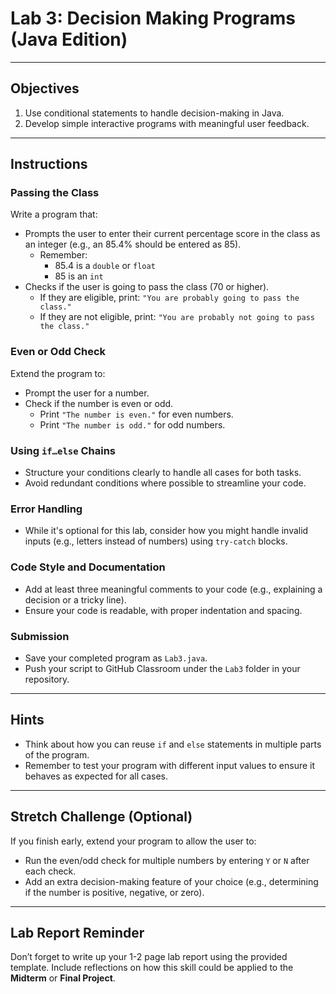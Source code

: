 # **Lab 3: Decision Making Programs (Java Edition)**

---

## **Objectives**
1. Use conditional statements to handle decision-making in Java.
2. Develop simple interactive programs with meaningful user feedback.

---

## **Instructions**

### **Passing the Class**
Write a program that:  
- Prompts the user to enter their current percentage score in the class as an integer (e.g., an 85.4% should be entered as 85).
    - Remember:
        - 85.4 is a `double` or `float`
        - 85 is an `int`
- Checks if the user is going to pass the class (70 or higher).  
  - If they are eligible, print: `"You are probably going to pass the class."`  
  - If they are not eligible, print: `"You are probably not going to pass the class."`  

### **Even or Odd Check**
Extend the program to:  
- Prompt the user for a number.  
- Check if the number is even or odd.  
  - Print `"The number is even."` for even numbers.  
  - Print `"The number is odd."` for odd numbers.  

### **Using `if…else` Chains**
- Structure your conditions clearly to handle all cases for both tasks.  
- Avoid redundant conditions where possible to streamline your code.  

### **Error Handling**
- While it's optional for this lab, consider how you might handle invalid inputs (e.g., letters instead of numbers) using `try-catch` blocks.

### **Code Style and Documentation**
- Add at least three meaningful comments to your code (e.g., explaining a decision or a tricky line).  
- Ensure your code is readable, with proper indentation and spacing.  

### **Submission**
- Save your completed program as `Lab3.java`.  
- Push your script to GitHub Classroom under the `Lab3` folder in your repository.  

---

## **Hints**
- Think about how you can reuse `if` and `else` statements in multiple parts of the program.  
- Remember to test your program with different input values to ensure it behaves as expected for all cases.  

---

## **Stretch Challenge (Optional)**
If you finish early, extend your program to allow the user to:  
- Run the even/odd check for multiple numbers by entering `Y` or `N` after each check.  
- Add an extra decision-making feature of your choice (e.g., determining if the number is positive, negative, or zero).  

---

## **Lab Report Reminder**
Don’t forget to write up your 1-2 page lab report using the provided template. Include reflections on how this skill could be applied to the **Midterm** or **Final Project**.